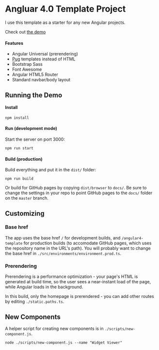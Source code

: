 # Angluar 4.0 Template Project
I use this template as a starter for any new Angular projects.

Check out [the demo](https://bobby-brennan.github.io/angular4-template)

#### Features
* Angular Universal (prerendering)
* [Pug](https://pugjs.org) templates instead of HTML
* Bootstrap Sass
* Font Awesome
* Angular HTML5 Router
* Standard navbar/body layout

## Running the Demo

#### Install

```
npm install
```

#### Run (development mode)
Start the server on port 3000:

```
npm run start
```


#### Build (production)
Build everything and put it in the `dist/` folder:

```
npm run build
```

Or build for GitHub pages by copying `dist/browser` to `docs/`.
Be sure to change the settings in your repo to point GitHub pages to
the `docs/` folder on the `master` branch.

## Customizing

### Base href
The app uses the base href `/` for development builds, and `/angular4-template`
for production builds (to accomodate GitHub pages, which uses the repository
name in the URL's path). You will probably want to change the base href in
`./src/environments/environment.prod.ts`.

### Prerendering
Prerendering is a performance optimization - your page's HTML is generated
at build time, so the user sees a near-instant load of the page, while Angular
loads in the background.

In this build, only the homepage is prerendered - you can add other routes
by editing `./static.paths.ts`.

## New Components
A helper script for creating new components is in `./scripts/new-component.js`.

```
node ./scripts/new-component.js --name "Widget Viewer"
```
